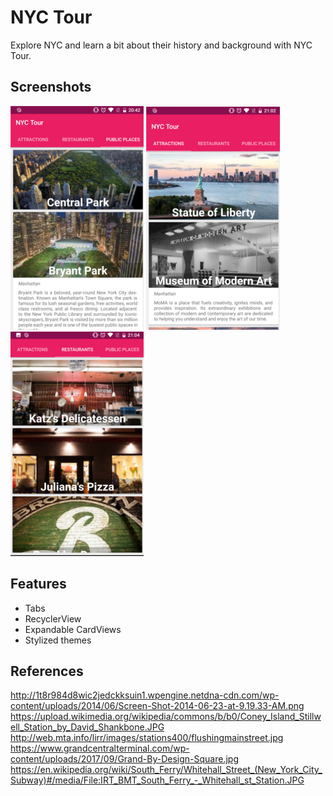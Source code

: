 # NYC Tour

Explore NYC and learn a bit about their history and background with NYC Tour.

## Screenshots
![image1](images/image1.png) ![image2](images/image2.png) ![image3](images/image3.png)

## Features
* Tabs
* RecyclerView
* Expandable CardViews
* Stylized themes

## References
http://1t8r984d8wic2jedckksuin1.wpengine.netdna-cdn.com/wp-content/uploads/2014/06/Screen-Shot-2014-06-23-at-9.19.33-AM.png
https://upload.wikimedia.org/wikipedia/commons/b/b0/Coney_Island_Stillwell_Station_by_David_Shankbone.JPG
http://web.mta.info/lirr/images/stations400/flushingmainstreet.jpg
https://www.grandcentralterminal.com/wp-content/uploads/2017/09/Grand-By-Design-Square.jpg
https://en.wikipedia.org/wiki/South_Ferry/Whitehall_Street_(New_York_City_Subway)#/media/File:IRT_BMT_South_Ferry_-_Whitehall_st_Station.JPG
